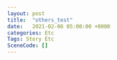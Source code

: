```yaml
---
layout: post
title:  "others_test"
date:   2021-02-06 05:00:00 +0000
categories: Etc
Tags: Story Etc
SceneCode: []
---
```

